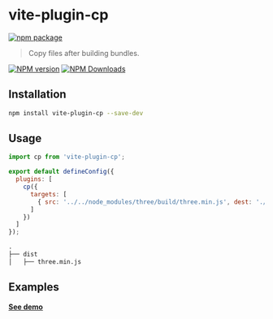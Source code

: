 # vite-plugin-cp

[![npm package](https://nodei.co/npm/vite-plugin-cp.png?downloads=true&downloadRank=true&stars=true)](https://www.npmjs.com/package/vite-plugin-cp)

> Copy files after building bundles.

[![NPM version](https://img.shields.io/npm/v/vite-plugin-cp.svg?style=flat)](https://npmjs.org/package/vite-plugin-cp)
[![NPM Downloads](https://img.shields.io/npm/dm/vite-plugin-cp.svg?style=flat)](https://npmjs.org/package/vite-plugin-cp)

## Installation

```bash
npm install vite-plugin-cp --save-dev
```

## Usage

```js
import cp from 'vite-plugin-cp';

export default defineConfig({
  plugins: [
    cp({
      targets: [
        { src: '../../node_modules/three/build/three.min.js', dest: './dist' }
      ]
    })
  ]
});
```

```txt
.
├── dist
│   ├── three.min.js
```

## Examples

**[See demo](examples/demo-cp)**
